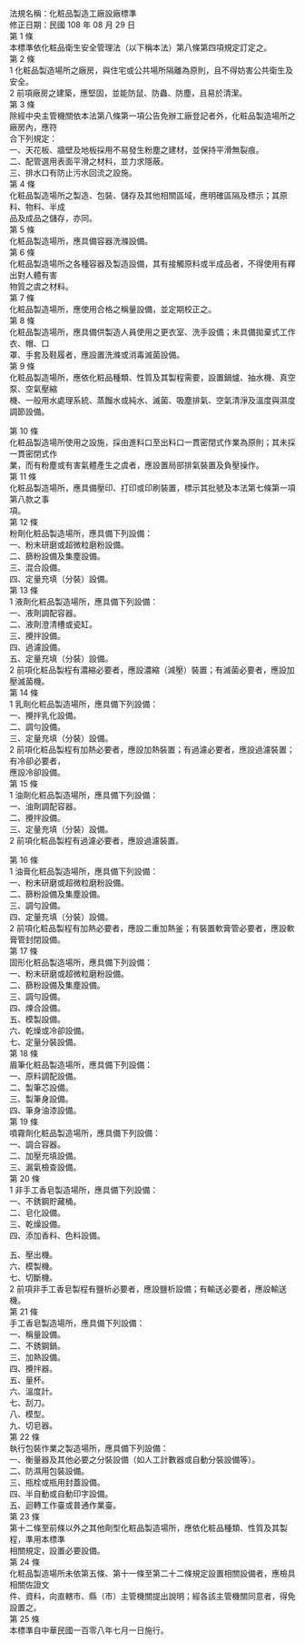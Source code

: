 法規名稱：化粧品製造工廠設廠標準  
修正日期：民國 108 年 08 月 29 日  
第 1 條  
本標準依化粧品衛生安全管理法（以下稱本法）第八條第四項規定訂定之。  
第 2 條  
1 化粧品製造場所之廠房，與住宅或公共場所隔離為原則，且不得妨害公共衛生及安全。  
2 前項廠房之建築，應堅固，並能防鼠、防蟲、防塵，且易於清潔。  
第 3 條  
除經中央主管機關依本法第八條第一項公告免辦工廠登記者外，化粧品製造場所之廠房內，應符  
合下列規定：  
一、天花板、牆壁及地板採用不易發生粉塵之建材，並保持平滑無裂痕。  
二、配管選用表面平滑之材料，並力求隱蔽。  
三、排水口有防止污水回流之設施。  
第 4 條  
化粧品製造場所之製造、包裝、儲存及其他相關區域，應明確區隔及標示；其原料、物料、半成  
品及成品之儲存，亦同。  
第 5 條  
化粧品製造場所，應具備容器洗滌設備。  
第 6 條  
化粧品製造場所之各種容器及製造設備，其有接觸原料或半成品者，不得使用有釋出對人體有害  
物質之虞之材料。  
第 7 條  
化粧品製造場所，應使用合格之稱量設備，並定期校正之。  
第 8 條  
化粧品製造場所，應具備供製造人員使用之更衣室、洗手設備；未具備拋棄式工作衣、帽、口  
罩、手套及鞋履者，應設置洗滌或消毒滅菌設備。  
第 9 條  
化粧品製造場所，應依化粧品種類、性質及其製程需要，設置鍋爐、抽水機、真空泵、空氣壓縮  
機、一般用水處理系統、蒸餾水或純水、滅菌、吸塵排氣、空氣清淨及溫度與濕度調節設備。  


第 10 條  
化粧品製造場所使用之設施，採由進料口至出料口一貫密閉式作業為原則；其未採一貫密閉式作  
業，而有粉塵或有害氣體產生之虞者，應設置局部排氣裝置及負壓操作。  
第 11 條  
化粧品製造場所，應具備壓印、打印或印刷裝置，標示其批號及本法第七條第一項第八款之事  
項。  
第 12 條  
粉劑化粧品製造場所，應具備下列設備：  
一、粉末研磨或超微粒磨粉設備。  
二、篩粉設備及集塵設備。  
三、混合設備。  
四、定量充填（分裝）設備。  
第 13 條  
1 液劑化粧品製造場所，應具備下列設備：  
一、液劑調配容器。  
二、液劑澄清槽或瓷缸。  
三、攪拌設備。  
四、過濾設備。  
五、定量充填（分裝）設備。  
2 前項化粧品製程有濃縮必要者，應設濃縮（減壓）裝置；有滅菌必要者，應設加壓滅菌機。  
第 14 條  
1 乳劑化粧品製造場所，應具備下列設備：  
一、攪拌乳化設備。  
二、調勻設備。  
三、定量充填（分裝）設備。  
2 前項化粧品製程有加熱必要者，應設加熱裝置；有過濾必要者，應設過濾裝置；有冷卻必要者，  
應設冷卻設備。  
第 15 條  
1 油劑化粧品製造場所，應具備下列設備：  
一、油劑調配容器。  
二、攪拌設備。  
三、定量充填（分裝）設備。  
2 前項化粧品製程有過濾必要者，應設過濾裝置。  


第 16 條  
1 油膏化粧品製造場所，應具備下列設備：  
一、粉末研磨或超微粒磨粉設備。  
二、篩粉設備及集塵設備。  
三、調勻設備。  
四、定量充填（分裝）設備。  
2 前項化粧品製程有加熱必要者，應設二重加熱釜；有裝置軟膏管必要者，應設軟膏管封閉設備。  
第 17 條  
固形化粧品製造場所，應具備下列設備：  
一、粉末研磨或超微粒磨粉設備。  
二、篩粉設備及集塵設備。  
三、調勻設備。  
四、煉合設備。  
五、模製設備。  
六、乾燥或冷卻設備。  
七、定量分裝設備。  
第 18 條  
眉筆化粧品製造場所，應具備下列設備：  
一、原料調配設備。  
二、製筆芯設備。  
三、製筆身設備。  
四、筆身油漆設備。  
第 19 條  
噴霧劑化粧品製造場所，應具備下列設備：  
一、調合容器。  
二、加壓充填設備。  
三、漏氣檢查設備。  
第 20 條  
1 非手工香皂製造場所，應具備下列設備：  
一、不銹鋼貯藏桶。  
二、皂化設備。  
三、乾燥設備。  
四、添加香料、色料設備。  


五、壓出機。  
六、模製機。  
七、切斷機。  
2 前項非手工香皂製程有鹽析必要者，應設鹽析設備；有輸送必要者，應設輸送機。  
第 21 條  
手工香皂製造場所，應具備下列設備：  
一、稱量設備。  
二、不銹鋼鍋。  
三、加熱設備。  
四、攪拌器。  
五、量杯。  
六、溫度計。  
七、刮刀。  
八、模型。  
九、切皂器。  
第 22 條  
執行包裝作業之製造場所，應具備下列設備：  
一、衡量器及其他必要之分裝設備（如人工計數器或自動分裝設備等）。  
二、防濕用包裝設備。  
三、瓶栓或瓶用封蓋設備。  
四、半自動或自動印字設備。  
五、迴轉工作臺或普通作業臺。  
第 23 條  
第十二條至前條以外之其他劑型化粧品製造場所，應依化粧品種類、性質及其製程，準用本標準  
相關規定，設置必要設備。  
第 24 條  
化粧品製造場所未依第五條、第十一條至第二十二條規定設置相關設備者，應檢具相關佐證文  
件、資料，向直轄市、縣（市）主管機關提出說明；經各該主管機關同意者，得免設置之。  
第 25 條  
本標準自中華民國一百零八年七月一日施行。  


